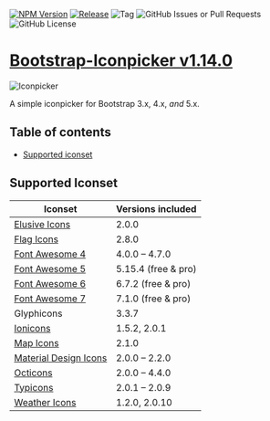 [![NPM Version](https://img.shields.io/npm/v/css-bootstrap-iconpicker)](https://www.npmjs.com/package/css-bootstrap-iconpicker)
[![Release](https://img.shields.io/github/v/release/clinical-support-systems/bootstrap-iconpicker)](https://github.com/Clinical-Support-Systems/bootstrap-iconpicker/releases)
![Tag](https://img.shields.io/github/v/tag/clinical-support-systems/bootstrap-iconpicker)
![GitHub Issues or Pull Requests](https://img.shields.io/github/issues/clinical-support-systems/bootstrap-iconpicker)
![GitHub License](https://img.shields.io/github/license/clinical-support-systems/bootstrap-iconpicker)

# [Bootstrap-Iconpicker v1.14.0](http://victor-valencia.github.io/bootstrap-iconpicker)
![Iconpicker](../bootstrap-iconpicker_4x.png)

A simple iconpicker for Bootstrap 3.x, 4.x, _and_ 5.x.

## Table of contents
- [Supported iconset](#supported-iconset)

## Supported Iconset
| Iconset | Versions included |
| --- | --- |
| [Elusive Icons](http://press.codes/downloads/elusive-icons-webfont/) | 2.0.0 |
| [Flag Icons](http://flag-icon-css.lip.is/) | 2.8.0 |
| [Font Awesome 4](http://fontawesome.io/) | 4.0.0 – 4.7.0 |
| [Font Awesome 5](http://fontawesome.io/) | 5.15.4 (free & pro) |
| [Font Awesome 6](https://fontawesome.com/) | 6.7.2 (free & pro) |
| [Font Awesome 7](https://fontawesome.com/) | 7.1.0 (free & pro) |
| Glyphicons | 3.3.7 |
| [Ionicons](http://ionicons.com/) | 1.5.2, 2.0.1 |
| [Map Icons](http://map-icons.com/) | 2.1.0 |
| [Material Design Icons](http://zavoloklom.github.io/material-design-iconic-font/) | 2.0.0 – 2.2.0 |
| [Octicons](https://octicons.github.com/) | 2.0.0 – 4.4.0 |
| [Typicons](http://typicons.com) | 2.0.1 – 2.0.9 |
| [Weather Icons](http://erikflowers.github.io/weather-icons/) | 1.2.0, 2.0.10 |
